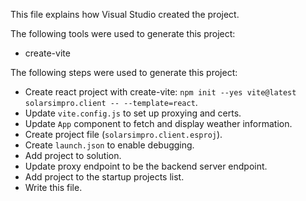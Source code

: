 This file explains how Visual Studio created the project.

The following tools were used to generate this project:
- create-vite

The following steps were used to generate this project:
- Create react project with create-vite: `npm init --yes vite@latest solarsimpro.client -- --template=react`.
- Update `vite.config.js` to set up proxying and certs.
- Update `App` component to fetch and display weather information.
- Create project file (`solarsimpro.client.esproj`).
- Create `launch.json` to enable debugging.
- Add project to solution.
- Update proxy endpoint to be the backend server endpoint.
- Add project to the startup projects list.
- Write this file.

